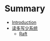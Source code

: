 # Summary

* [Introduction](README.md)
* [读多写少系统](read_more_write_less/README.md)
  * [Raft](read_more_write_less/raft.md)
